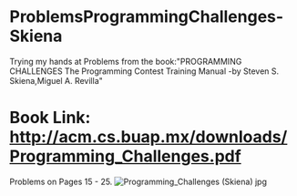 # ProblemsProgrammingChallenges-Skiena
Trying my hands at Problems from the book:"PROGRAMMING CHALLENGES The Programming Contest Training Manual -by Steven S. Skiena,Miguel A. Revilla" 

# Book Link: http://acm.cs.buap.mx/downloads/Programming_Challenges.pdf
Problems on Pages 15 - 25.
![Programming_Challenges (Skiena) jpg](https://i.gr-assets.com/images/S/compressed.photo.goodreads.com/books/1387665759i/1041695._UY630_SR1200,630_.jpg)
